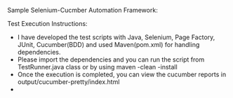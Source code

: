 Sample Selenium-Cucmber Automation Framework:

Test Execution Instructions:
- I have developed the test scripts with Java, Selenium, Page Factory, JUnit, Cucumber(BDD) and used Maven(pom.xml) for handling dependencies.
- Please import the dependencies and you can run the script from TestRunner.java class or by using maven -clean -install
- Once the execution is completed, you can view the cucumber reports in output/cucumber-pretty/index.html
- 
